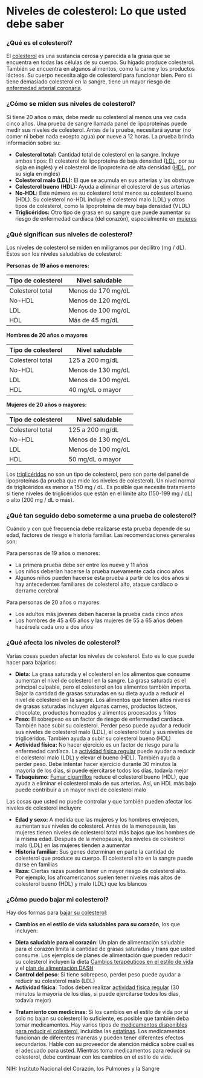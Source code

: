 Niveles de colesterol: Lo que usted debe saber
==============================================



### ¿Qué es el colesterol?


El [colesterol](https://medlineplus.gov/spanish/cholesterol.html) es una sustancia cerosa y parecida a la grasa que se encuentra en todas las células de su cuerpo. Su hígado produce colesterol. También se encuentra en algunos alimentos, como la carne y los productos lácteos. Su cuerpo necesita algo de colesterol para funcionar bien. Pero si tiene demasiado colesterol en la sangre, tiene un mayor riesgo de [enfermedad arterial coronaria](https://medlineplus.gov/spanish/coronaryarterydisease.html).


### ¿Cómo se miden sus niveles de colesterol?


Si tiene 20 años o más, debe medir su colesterol al menos una vez cada cinco años. Una prueba de sangre llamada panel de lipoproteínas puede medir sus niveles de colesterol. Antes de la prueba, necesitará ayunar (no comer ni beber nada excepto agua) por nueve a 12 horas. La prueba brinda información sobre su:


* **Colesterol total:** Cantidad total de colesterol en la sangre. Incluye ambos tipos: El colesterol de lipoproteína de baja densidad ([LDL](https://medlineplus.gov/spanish/ldlthebadcholesterol.html), por su sigla en inglés) y el colesterol de lipoproteína de alta densidad ([HDL](https://medlineplus.gov/spanish/hdlthegoodcholesterol.html), por su sigla en inglés)
* **Colesterol malo (LDL):** El que se acumula en sus arterias y las obstruye
* **Colesterol bueno (HDL):** Ayuda a eliminar el colesterol de sus arterias
* **No-HDL:** Este número es su colesterol total menos su colesterol bueno (HDL). Su colesterol no-HDL incluye el colesterol malo (LDL) y otros tipos de colesterol, como la lipoproteína de muy baja densidad (VLDL)
* **Triglicéridos:** Otro tipo de grasa en su sangre que puede aumentar su riesgo de enfermedad cardíaca (del corazón), especialmente en [mujeres](https://medlineplus.gov/spanish/heartdiseaseinwomen.html)


### ¿Qué significan sus niveles de colesterol?


Los niveles de colesterol se miden en miligramos por decilitro (mg / dL). Estos son los niveles saludables de colesterol:


**Personas de 19 años o menores:**




| Tipo de colesterol | Nivel saludable |
| --- | --- |
| Colesterol total | Menos de 170 mg/dL |
| No-HDL | Menos de 120 mg/dL |
| LDL | Menos de 100 mg/dL |
| HDL | Más de 45 mg/dL |


  

**Hombres de 20 años o mayores**




| Tipo de colesterol | Nivel saludable |
| --- | --- |
| Colesterol total | 125 a 200 mg/dL |
| No-HDL | Menos de 130 mg/dL |
| LDL | Menos de 100 mg/dL |
| HDL | 40 mg/dL o mayor |


  

**Mujeres de 20 años o mayores:**




| Tipo de colesterol | Nivel saludable |
| --- | --- |
| Colesterol total | 125 a 200 mg/dL |
| No-HDL | Menos de 130 mg/dL |
| LDL | Menos de 100 mg/dL |
| HDL | 50 mg/dL o mayor |


  

Los [triglicéridos](https://medlineplus.gov/spanish/triglycerides.html) no son un tipo de colesterol, pero son parte del panel de lipoproteínas (la prueba que mide los niveles de colesterol). Un nivel normal de triglicéridos es menor a 150 mg / dL. Es posible que necesite tratamiento si tiene niveles de triglicéridos que están en el límite alto (150-199 mg / dL) o alto (200 mg / dL o más).


### ¿Qué tan seguido debo someterme a una prueba de colesterol?


Cuándo y con qué frecuencia debe realizarse esta prueba depende de su edad, factores de riesgo e historia familiar. Las recomendaciones generales son:


Para personas de 19 años o menores:


* La primera prueba debe ser entre los nueve y 11 años
* Los niños deberían hacerse la prueba nuevamente cada cinco años
* Algunos niños pueden hacerse esta prueba a partir de los dos años si hay antecedentes familiares de colesterol alto, ataque cardíaco o derrame cerebral


Para personas de 20 años o mayores:


* Los adultos más jóvenes deben hacerse la prueba cada cinco años
* Los hombres de 45 a 65 años y las mujeres de 55 a 65 años deben hacérsela cada uno a dos años


### ¿Qué afecta los niveles de colesterol?


Varias cosas pueden afectar los niveles de colesterol. Esto es lo que puede hacer para bajarlos:


* **Dieta:** La grasa saturada y el colesterol en los alimentos que consume aumentan el nivel de colesterol en la sangre. La grasa saturada es el principal culpable, pero el colesterol en los alimentos también importa. Bajar la cantidad de grasas saturadas en su dieta ayuda a reducir el nivel de colesterol en la sangre. Los alimentos que tienen altos niveles de grasas saturadas incluyen algunas carnes, productos lácteos, chocolate, productos horneados y alimentos procesados y fritos
* **Peso:** El sobrepeso es un factor de riesgo de enfermedad cardíaca. También hace subir su colesterol. Perder peso puede ayudar a reducir sus niveles de colesterol malo (LDL), el colesterol total y sus niveles de triglicéridos. También ayuda a subir su colesterol bueno (HDL)
* **Actividad física:** No hacer ejercicio es un factor de riesgo para la enfermedad cardíaca. La [actividad física regular](https://medlineplus.gov/spanish/howmuchexercisedoineed.html) puede ayudar a reducir el colesterol malo (LDL) y elevar el bueno (HDL). También ayuda a perder peso. Debe intentar hacer ejercicio durante 30 minutos la mayoría de los días, si puede ejercitarse todos los días, todavía mejor
* **Tabaquismo:** [Fumar cigarrillos](https://medlineplus.gov/spanish/smoking.html) reduce el colesterol bueno (HDL), que ayuda a eliminar el colesterol malo de sus arterias. Así, un HDL más bajo puede contribuir a un mayor nivel de colesterol malo


 Las cosas que usted no puede controlar y que también pueden afectar los niveles de colesterol incluyen:


* **Edad y sexo:** A medida que las mujeres y los hombres envejecen, aumentan sus niveles de colesterol. Antes de la menopausia, las mujeres tienen niveles de colesterol total más bajos que los hombres de la misma edad. Después de la menopausia, los niveles de colesterol malo (LDL) en las mujeres tienden a aumentar
* **Historia familiar:** Sus genes determinan en parte la cantidad de colesterol que produce su cuerpo. El colesterol alto en la sangre puede darse en familias
* **Raza:** Ciertas razas pueden tener un mayor riesgo de colesterol alto. Por ejemplo, los afroamericanos suelen tener niveles más altos de colesterol bueno (HDL) y malo (LDL) que los blancos


### ¿Cómo puedo bajar mi colesterol?


Hay dos formas para [bajar su colesterol](https://medlineplus.gov/spanish/howtolowercholesterol.html):


* **Cambios en el estilo de vida saludables para su corazón**, los que incluyen:
+ **Dieta saludable para el corazón**: Un plan de alimentación saludable para el corazón limita la cantidad de grasas saturadas y trans que usted consume. Los ejemplos de planes de alimentación que pueden reducir su colesterol incluyen la dieta [Cambios terapéuticos en el estilo de vida](https://medlineplus.gov/spanish/howtolowercholesterolwithdiet.html) y el [plan de alimentación DASH](https://medlineplus.gov/spanish/dasheatingplan.html)
+ **Control del peso**: Si tiene sobrepeso, perder peso puede ayudar a reducir su colesterol malo (LDL)
+ **Actividad física**: Todos deben realizar [actividad física regular](https://medlineplus.gov/spanish/howmuchexercisedoineed.html) (30 minutos la mayoría de los días, si puede ejercitarse todos los días, todavía mejor)

* **Tratamiento con medicinas:** Si los cambios en el estilo de vida por sí solo no bajan su colesterol lo suficiente, es posible que también deba tomar medicamentos. Hay varios tipos de [medicamentos disponibles para reducir el colesterol](https://medlineplus.gov/spanish/cholesterolmedicines.html), incluidas las [estatinas](https://medlineplus.gov/spanish/statins.html). Los medicamentos funcionan de diferentes maneras y pueden tener diferentes efectos secundarios. Hable con su proveedor de atención médica sobre cuál es el adecuado para usted. Mientras toma medicamentos para reducir su colesterol, debe continuar con los cambios en el estilo de vida.


NIH: Instituto Nacional del Corazón, los Pulmones y la Sangre

